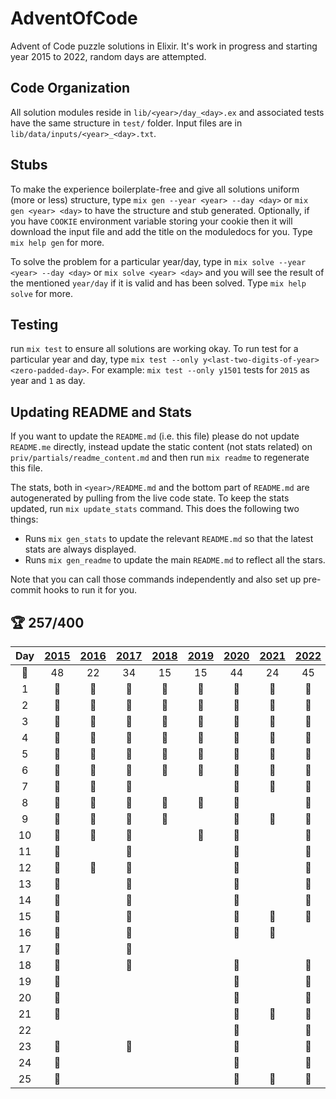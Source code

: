 <!--
* AUTOGENERATED -- DO NOT EDIT
* Edit static content in `priv/partials/readme_content.md`
* Run `mix gen_readme` to recreate
-->
# AdventOfCode

Advent of Code puzzle solutions in Elixir. It's work in progress and starting year 2015 to 2022, random days are attempted.

## Code Organization

All solution modules reside in `lib/<year>/day_<day>.ex` and associated tests have the same structure in `test/` folder. Input files are in `lib/data/inputs/<year>_<day>.txt`.

## Stubs

To make the experience boilerplate-free and give all solutions uniform (more or less) structure, type `mix gen --year <year> --day <day>` or `mix gen <year> <day>` to have the structure and stub generated. Optionally, if you have `COOKIE` environment variable storing your cookie then it will download the input file and add the title on the moduledocs for you. Type `mix help gen` for more.

To solve the problem for a particular year/day, type in `mix solve --year <year> --day <day>` or `mix solve <year> <day>` and you will see the result of the mentioned `year/day` if it is valid and has been solved. Type `mix help solve` for more.

## Testing

run `mix test` to ensure all solutions are working okay. To run test for a particular year and day, type `mix test --only y<last-two-digits-of-year><zero-padded-day>`. For example: `mix test --only y1501` tests for `2015` as year and `1` as day.

## Updating README and Stats

If you want to update the `README.md` (i.e. this file) please do not update `README.me` directly, instead update the static content (not stats related) on `priv/partials/readme_content.md` and then run `mix readme` to regenerate this file.

The stats, both in `<year>/README.md` and the bottom part of `README.md` are autogenerated by pulling from the live code state. To keep the stats updated, run `mix update_stats` command. This does the following two things:

* Runs `mix gen_stats` to update the relevant `README.md` so that the latest stats are always displayed.
* Runs `mix gen_readme` to update the main `README.md` to reflect all the stars.

Note that you can call those commands independently and also set up pre-commit hooks to run it for you.

## :trophy: 257/400

| Day | [2015](/lib/2015) | [2016](/lib/2016) | [2017](/lib/2017) | [2018](/lib/2018) | [2019](/lib/2019) | [2020](/lib/2020) | [2021](lib/2021) | [2022](lib/2022) | [2023](lib/2023)
|:---:|:-:|:-:|:-:|:-:|:-:|:-:|:-:|:-:|:-:|
| :star2: | 48 | 22 | 34 | 15 | 15 | 44 | 24 | 45 | 10 |
| 1 | :1st_place_medal: | :1st_place_medal: | :1st_place_medal: | :1st_place_medal: | :1st_place_medal: | :1st_place_medal: | :1st_place_medal: | :1st_place_medal: | :1st_place_medal: |
| 2 | :1st_place_medal: | :1st_place_medal: | :1st_place_medal: | :1st_place_medal: | :1st_place_medal: | :1st_place_medal: | :1st_place_medal: | :1st_place_medal: | :1st_place_medal: |
| 3 | :1st_place_medal: | :1st_place_medal: | :1st_place_medal: | :1st_place_medal: | :1st_place_medal: | :1st_place_medal: | :1st_place_medal: | :1st_place_medal: | :1st_place_medal: |
| 4 | :1st_place_medal: | :1st_place_medal: | :1st_place_medal: | :1st_place_medal: | :1st_place_medal: | :1st_place_medal: | :1st_place_medal: | :1st_place_medal: | :1st_place_medal: |
| 5 | :1st_place_medal: | :1st_place_medal: | :1st_place_medal: | :1st_place_medal: | :2nd_place_medal: | :1st_place_medal: | :1st_place_medal: | :1st_place_medal: | :1st_place_medal: |
| 6 | :1st_place_medal: | :1st_place_medal: | :1st_place_medal: | :1st_place_medal: | :1st_place_medal: | :1st_place_medal: | :1st_place_medal: | :1st_place_medal: |   |
| 7 | :1st_place_medal: | :1st_place_medal: | :2nd_place_medal: |   |   | :1st_place_medal: | :1st_place_medal: | :1st_place_medal: |   |
| 8 | :1st_place_medal: | :1st_place_medal: | :1st_place_medal: | :2nd_place_medal: | :1st_place_medal: | :1st_place_medal: |   | :1st_place_medal: |   |
| 9 | :1st_place_medal: | :1st_place_medal: | :1st_place_medal: | :1st_place_medal: |   | :1st_place_medal: | :1st_place_medal: | :1st_place_medal: |   |
| 10 | :1st_place_medal: | :1st_place_medal: | :1st_place_medal: |   | :1st_place_medal: | :1st_place_medal: |   | :1st_place_medal: |   |
| 11 | :1st_place_medal: |   | :1st_place_medal: |   |   | :1st_place_medal: |   | :1st_place_medal: |   |
| 12 | :1st_place_medal: | :1st_place_medal: | :1st_place_medal: |   |   | :1st_place_medal: |   | :1st_place_medal: |   |
| 13 | :1st_place_medal: |   | :1st_place_medal: |   |   | :1st_place_medal: |   | :1st_place_medal: |   |
| 14 | :1st_place_medal: |   | :2nd_place_medal: |   |   | :1st_place_medal: |   | :1st_place_medal: |   |
| 15 | :1st_place_medal: |   | :1st_place_medal: |   |   | :1st_place_medal: | :1st_place_medal: | :1st_place_medal: |   |
| 16 | :1st_place_medal: |   | :1st_place_medal: |   |   | :2nd_place_medal: | :1st_place_medal: |   |   |
| 17 | :1st_place_medal: |   | :1st_place_medal: |   |   |   |   |   |   |
| 18 | :1st_place_medal: |   | :2nd_place_medal: |   |   | :1st_place_medal: |   | :1st_place_medal: |   |
| 19 | :1st_place_medal: |   |   |   |   | :1st_place_medal: |   | :1st_place_medal: |   |
| 20 | :1st_place_medal: |   |   |   |   | :2nd_place_medal: |   | :1st_place_medal: |   |
| 21 | :1st_place_medal: |   |   |   |   | :1st_place_medal: | :1st_place_medal: | :1st_place_medal: |   |
| 22 |   |   |   |   |   | :1st_place_medal: |   | :2nd_place_medal: |   |
| 23 | :1st_place_medal: |   | :2nd_place_medal: |   |   | :2nd_place_medal: |   | :1st_place_medal: |   |
| 24 | :1st_place_medal: |   |   |   |   | :2nd_place_medal: |   | :1st_place_medal: |   |
| 25 | :1st_place_medal: |   |   |   |   | :1st_place_medal: | :1st_place_medal: | :1st_place_medal: |   |


